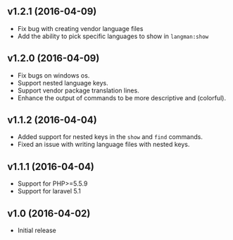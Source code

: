 ## v1.2.1 (2016-04-09)
- Fix bug with creating vendor language files
- Add the ability to pick specific languages to show in `langman:show`

## v1.2.0 (2016-04-09)
- Fix bugs on windows os.
- Support nested language keys.
- Support vendor package translation lines.
- Enhance the output of commands to be more descriptive and (colorful).

## v1.1.2 (2016-04-04)
- Added support for nested keys in the `show` and `find` commands.
- Fixed an issue with writing language files with nested keys.

## v1.1.1 (2016-04-04)
- Support for PHP>=5.5.9
- Support for laravel 5.1

## v1.0 (2016-04-02)
- Initial release